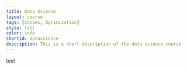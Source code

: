 ```yaml
---
title: Data Science
layout: course
tags: [Convex, Optimization]
style: fill
color: info
shortid: datascience
description: This is a short description of the data science course
---
```


test
